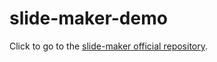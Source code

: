 <h1>slide-maker-demo</h1>

Click to go to the <a href="https://github.com/brenoh1ldebr4nd/slide-maker">slide-maker official repository</a>.